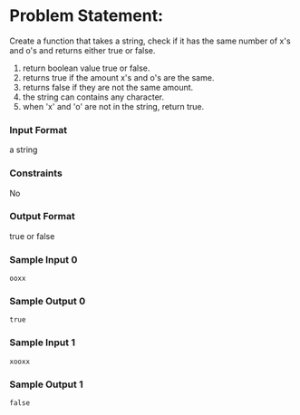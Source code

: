 # Problem Statement:

Create a function that takes a string, check if it has the same number of x's and o's and returns either true or false.
1. return boolean value true or false.
2. returns true if the amount x's and o's are the same.
3. returns false if they are not the same amount.
4. the string can contains any character.
5. when 'x' and 'o' are not in the string, return true.

### Input Format

a string

### Constraints

No

### Output Format

true or false

### Sample Input 0
```
ooxx
```
### Sample Output 0
```
true
```
### Sample Input 1
```
xooxx
```
### Sample Output 1
```
false
```

